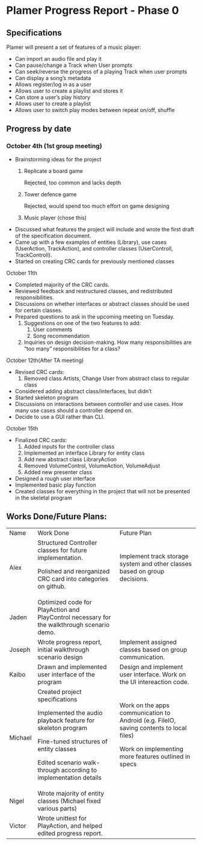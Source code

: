 # Plamer Progress Report - Phase 0

## Specifications
Plamer will present a set of features of a music player:

- Can import an audio file and play it
- Can pause/change a Track when User prompts
- Can seek/reverse the progress of a playing Track when user prompts
- Can display a song’s metadata
- Allows register/log in as a user
- Allows user to create a playlist and stores it
- Can store a user’s play history
- Allows user to create a playlist
- Allows user to switch play modes between repeat on/off, shuffle

## Progress by date
### October 4th (1st group meeting)


* Brainstorming ideas for the project
    1. Replicate a board game

        Rejected, too common and lacks depth

    2. Tower defence game

        Rejected, would spend too much effort on game designing

    3. Music player (chose this)
* Discussed what features the project will include and wrote the first draft of the specification document.
* Came up with a few examples of entities (Library), use cases (UserAction, TrackAction), and controller classes (UserControll, TrackControll).
* Started on creating CRC cards for previously mentioned classes

October 11th



* Completed majority of the CRC cards.
* Reviewed feedback and restructured classes, and redistributed responsibilities.
* Discussions on whether interfaces or abstract classes should be used for certain classes.
* Prepared questions to ask in the upcoming meeting on Tuesday.
    1. Suggestions on one of the two features to add:
        1. User comments
        2. Song recommendation
    2. Inquiries on design decision-making. How many responsibilities are “too many” responsibilities for a class?

October 12th(After TA meeting)



* Revised CRC cards:
    1. Removed class Artists, Change User from abstract class to regular class
* Considered adding abstract class/interfaces, but didn’t
* Started skeleton program
* Discussions on interactions between controller and use cases. How many use cases should a controller depend on.
* Decide to use a GUI rather than CLI.

October 15th



* Finalized CRC cards: 
    1. Added inputs for the controller class
    2. Implemented an interface Library for entity class
    3. Add new abstract class LibraryAction
    4. Removed VolumeControl, VolumeAction, VolumeAdjust
    5. Added new presenter class
* Designed a rough user interface
* Implemented basic play function
* Created classes for everything in the project that will not be presented in the skeletal program

## Works Done/Future Plans:


<table>
  <tr>
   <td>Name
   </td>
   <td>Work Done
   </td>
   <td>Future Plan
   </td>
  </tr>
  <tr>
   <td>Alex
   </td>
   <td>Structured Controller classes for future implementation.
<p>
Polished and reorganized CRC card into categories on github.
   </td>
   <td>Implement track storage system and other classes based on group decisions.
   </td>
  </tr>
  <tr>
   <td>Jaden
   </td>
   <td>Optimized code for PlayAction and PlayControl necessary for the walkthrough scenario demo.
   </td>
   <td>
   </td>
  </tr>
  <tr>
   <td>Joseph
   </td>
   <td>Wrote progress report, initial walkthrough scenario design
   </td>
   <td>Implement assigned classes based on group communication. 
   </td>
  </tr>
  <tr>
   <td>Kaibo
   </td>
   <td>Drawn and implemented user interface of the program
   </td>
   <td>Design and implement user interface. Work on the UI intereaction code.
   </td>
  </tr>
  <tr>
   <td>Michael
   </td>
   <td>Created project specifications
<p>
Implemented the audio playback feature for skeleton program 
<p>
Fine-tuned structures of entity classes
<p>
Edited scenario walk-through according to implementation details
   </td>
   <td>Work on the apps communication to Android (e.g. FileIO, saving contents to local files)
<p>
Work on implementing more features outlined in specs
   </td>
  </tr>
  <tr>
   <td>Nigel
   </td>
   <td>Wrote majority of entity classes (Michael fixed various parts)
   </td>
   <td>
   </td>
  </tr>
  <tr>
   <td>Victor
   </td>
   <td>Wrote unittest for PlayAction, and helped edited progress report.
   </td>
   <td>
   </td>
  </tr>
</table>

